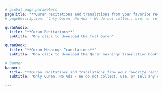 ```yaml
---
# global page parameters
pageTitle: "**Quran recitations and translations from your favorite reciters in MP3 format**"
# pageDescription: "Only Quran, No Ads - We do not collect, use, or sell any of your personal information."

quranAudio:
  title: "**Quran Recitations**"
  subtitle: "One click to download the full Quran"

quranBook:
  title: "**Quran Meanings Translations**"
  subtitle: "One click to download the Quran meanings translation book"

# banner
banner:
  title: "**Quran recitations and translations from your favorite reciters in MP3 format**"
  subtitle: "Only Quran, No Ads - We do not collect, use, or sell any of your personal information."

---
```





